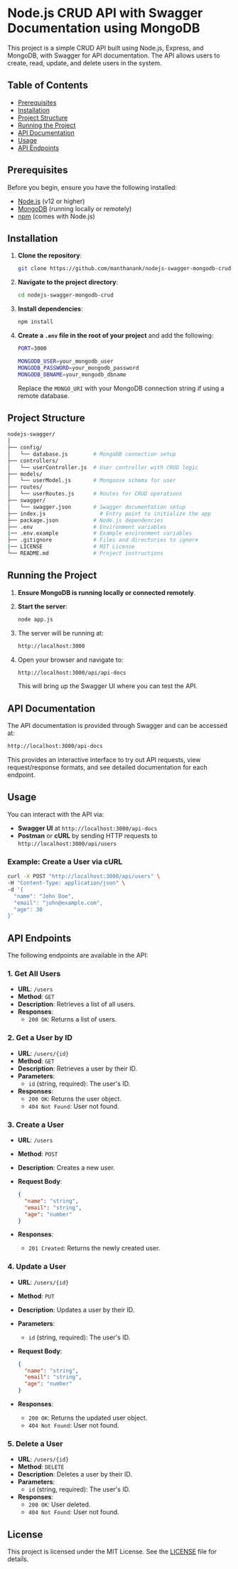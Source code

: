 # Node.js CRUD API with Swagger Documentation using MongoDB

This project is a simple CRUD API built using Node.js, Express, and MongoDB, with Swagger for API documentation. The API allows users to create, read, update, and delete users in the system.

## Table of Contents

- [Prerequisites](#prerequisites)
- [Installation](#installation)
- [Project Structure](#project-structure)
- [Running the Project](#running-the-project)
- [API Documentation](#api-documentation)
- [Usage](#usage)
- [API Endpoints](#api-endpoints)

## Prerequisites

Before you begin, ensure you have the following installed:

- [Node.js](https://nodejs.org/en/) (v12 or higher)
- [MongoDB](https://www.mongodb.com/) (running locally or remotely)
- [npm](https://www.npmjs.com/) (comes with Node.js)

## Installation

1. **Clone the repository**:

    ```bash
    git clone https://github.com/manthanank/nodejs-swagger-mongodb-crud.git
    ```

2. **Navigate to the project directory**:

    ```bash
    cd nodejs-swagger-mongodb-crud
    ```

3. **Install dependencies**:

    ```bash
    npm install
    ```

4. **Create a `.env` file in the root of your project** and add the following:

    ```bash
    PORT=3000

    MONGODB_USER=your_mongodb_user
    MONGODB_PASSWORD=your_mongodb_password
    MONGODB_DBNAME=your_mongodb_dbname
    ```

   Replace the `MONGO_URI` with your MongoDB connection string if using a remote database.

## Project Structure

```bash
nodejs-swagger/
│
├── config/
│   └── database.js        # MongoDB connection setup
├── controllers/
│   └── userController.js  # User controller with CRUD logic
├── models/
│   └── userModel.js       # Mongoose schema for user
├── routes/
│   └── userRoutes.js      # Routes for CRUD operations
├── swagger/
│   └── swagger.json       # Swagger documentation setup
├── index.js                 # Entry point to initialize the app
├── package.json           # Node.js dependencies
├── .env                   # Environment variables
|── .env.example           # Example environment variables
├── .gitignore             # Files and directories to ignore
|── LICENSE                # MIT License
└── README.md              # Project instructions
```

## Running the Project

1. **Ensure MongoDB is running locally or connected remotely**.
2. **Start the server**:

    ```bash
    node app.js
    ```

3. The server will be running at:

    ```bash
    http://localhost:3000
    ```

4. Open your browser and navigate to:

    ```bash
    http://localhost:3000/api/api-docs
    ```

   This will bring up the Swagger UI where you can test the API.

## API Documentation

The API documentation is provided through Swagger and can be accessed at:

```bash
http://localhost:3000/api-docs
```

This provides an interactive interface to try out API requests, view request/response formats, and see detailed documentation for each endpoint.

## Usage

You can interact with the API via:

- **Swagger UI** at `http://localhost:3000/api-docs`
- **Postman** or **cURL** by sending HTTP requests to `http://localhost:3000/api/users`

### Example: Create a User via cURL

```bash
curl -X POST "http://localhost:3000/api/users" \
-H "Content-Type: application/json" \
-d '{
  "name": "John Doe",
  "email": "john@example.com",
  "age": 30
}'
```

## API Endpoints

The following endpoints are available in the API:

### 1. **Get All Users**

- **URL**: `/users`
- **Method**: `GET`
- **Description**: Retrieves a list of all users.
- **Responses**:
  - `200 OK`: Returns a list of users.

### 2. **Get a User by ID**

- **URL**: `/users/{id}`
- **Method**: `GET`
- **Description**: Retrieves a user by their ID.
- **Parameters**:
  - `id` (string, required): The user's ID.
- **Responses**:
  - `200 OK`: Returns the user object.
  - `404 Not Found`: User not found.

### 3. **Create a User**

- **URL**: `/users`
- **Method**: `POST`
- **Description**: Creates a new user.
- **Request Body**:

     ```json
     {
       "name": "string",
       "email": "string",
       "age": "number"
     }
     ```

- **Responses**:
  - `201 Created`: Returns the newly created user.

### 4. **Update a User**

- **URL**: `/users/{id}`
- **Method**: `PUT`
- **Description**: Updates a user by their ID.
- **Parameters**:
  - `id` (string, required): The user's ID.
- **Request Body**:

     ```json
     {
       "name": "string",
       "email": "string",
       "age": "number"
     }
     ```

- **Responses**:
  - `200 OK`: Returns the updated user object.
  - `404 Not Found`: User not found.

### 5. **Delete a User**

- **URL**: `/users/{id}`
- **Method**: `DELETE`
- **Description**: Deletes a user by their ID.
- **Parameters**:
  - `id` (string, required): The user's ID.
- **Responses**:
  - `200 OK`: User deleted.
  - `404 Not Found`: User not found.

## License

This project is licensed under the MIT License. See the [LICENSE](LICENSE) file for details.
